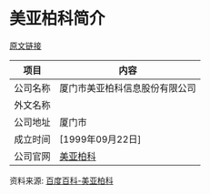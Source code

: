 # 美亚柏科简介

[原文链接]()

|项目|内容|
|-----|-----|
|公司名称|厦门市美亚柏科信息股份有限公司|
|外文名称||
|公司地址|厦门市|
|成立时间|[1999年09月22日]|
|公司官网|[美亚柏科](https://www.300188.cn/)|

资料来源: 
[百度百科-美亚柏科](https://xin.baidu.com/company_detail_78032331372268?rq=es&pd=ee&from=ps)